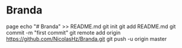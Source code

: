 # Branda
page
echo "# Branda" >> README.md
git init
git add README.md
git commit -m "first commit"
git remote add origin https://github.com/NicolasHz/Branda.git
git push -u origin master
